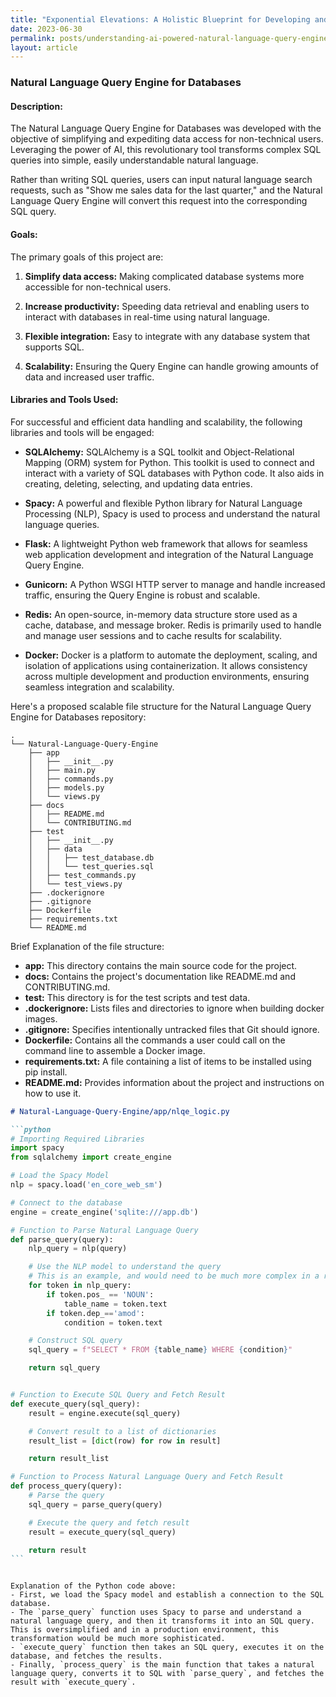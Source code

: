 ```yaml
---
title: "Exponential Elevations: A Holistic Blueprint for Developing and Scaling an AI-Powered Natural Language Query Engine for Superior Data Handling and High Volume User Accessibility"
date: 2023-06-30
permalink: posts/understanding-ai-powered-natural-language-query-engine-for-databases
layout: article
---
```


### Natural Language Query Engine for Databases

#### Description:

The Natural Language Query Engine for Databases was developed with the objective of simplifying and expediting data access for non-technical users. Leveraging the power of AI, this revolutionary tool transforms complex SQL queries into simple, easily understandable natural language.

Rather than writing SQL queries, users can input natural language search requests, such as "Show me sales data for the last quarter," and the Natural Language Query Engine will convert this request into the corresponding SQL query.

#### Goals:

The primary goals of this project are:

1. **Simplify data access:** Making complicated database systems more accessible for non-technical users.

2. **Increase productivity:** Speeding data retrieval and enabling users to interact with databases in real-time using natural language.

3. **Flexible integration:** Easy to integrate with any database system that supports SQL.

4. **Scalability:** Ensuring the Query Engine can handle growing amounts of data and increased user traffic.

#### Libraries and Tools Used:

For successful and efficient data handling and scalability, the following libraries and tools will be engaged:

- **SQLAlchemy:** SQLAlchemy is a SQL toolkit and Object-Relational Mapping (ORM) system for Python. This toolkit is used to connect and interact with a variety of SQL databases with Python code. It also aids in creating, deleting, selecting, and updating data entries.

- **Spacy:** A powerful and flexible Python library for Natural Language Processing (NLP), Spacy is used to process and understand the natural language queries.

- **Flask:** A lightweight Python web framework that allows for seamless web application development and integration of the Natural Language Query Engine.

- **Gunicorn:** A Python WSGI HTTP server to manage and handle increased traffic, ensuring the Query Engine is robust and scalable.

- **Redis:** An open-source, in-memory data structure store used as a cache, database, and message broker. Redis is primarily used to handle and manage user sessions and to cache results for scalability.

- **Docker:** Docker is a platform to automate the deployment, scaling, and isolation of applications using containerization. It allows consistency across multiple development and production environments, ensuring seamless integration and scalability.

Here's a proposed scalable file structure for the Natural Language Query Engine for Databases repository:

```
.
└── Natural-Language-Query-Engine
    ├── app
    │   ├── __init__.py
    │   ├── main.py
    │   ├── commands.py
    │   ├── models.py
    │   └── views.py
    ├── docs
    │   ├── README.md
    │   └── CONTRIBUTING.md
    ├── test
    │   ├── __init__.py
    │   ├── data
    │   │   ├── test_database.db
    │   │   └── test_queries.sql
    │   ├── test_commands.py
    │   └── test_views.py
    ├── .dockerignore
    ├── .gitignore
    ├── Dockerfile
    ├── requirements.txt
    └── README.md
```

Brief Explanation of the file structure:

- **app:** This directory contains the main source code for the project.
- **docs:** Contains the project's documentation like README.md and CONTRIBUTING.md.
- **test:** This directory is for the test scripts and test data.
- **.dockerignore:** Lists files and directories to ignore when building docker images.
- **.gitignore:** Specifies intentionally untracked files that Git should ignore.
- **Dockerfile:** Contains all the commands a user could call on the command line to assemble a Docker image.
- **requirements.txt:** A file containing a list of items to be installed using pip install.
- **README.md:** Provides information about the project and instructions on how to use it.

````markdown
# Natural-Language-Query-Engine/app/nlqe_logic.py

```python
# Importing Required Libraries
import spacy
from sqlalchemy import create_engine

# Load the Spacy Model
nlp = spacy.load('en_core_web_sm')

# Connect to the database
engine = create_engine('sqlite:///app.db')

# Function to Parse Natural Language Query
def parse_query(query):
    nlp_query = nlp(query)

    # Use the NLP model to understand the query
    # This is an example, and would need to be much more complex in a real application
    for token in nlp_query:
        if token.pos_ == 'NOUN':
            table_name = token.text
        if token.dep_=='amod':
            condition = token.text

    # Construct SQL query
    sql_query = f"SELECT * FROM {table_name} WHERE {condition}"

    return sql_query


# Function to Execute SQL Query and Fetch Result
def execute_query(sql_query):
    result = engine.execute(sql_query)

    # Convert result to a list of dictionaries
    result_list = [dict(row) for row in result]

    return result_list

# Function to Process Natural Language Query and Fetch Result
def process_query(query):
    # Parse the query
    sql_query = parse_query(query)

    # Execute the query and fetch result
    result = execute_query(sql_query)

    return result
```
````

```

Explanation of the Python code above:
- First, we load the Spacy model and establish a connection to the SQL database.
- The `parse_query` function uses Spacy to parse and understand a natural language query, and then it transforms it into an SQL query. This is oversimplified and in a production environment, this transformation would be much more sophisticated.
- `execute_query` function then takes an SQL query, executes it on the database, and fetches the results.
- Finally, `process_query` is the main function that takes a natural language query, converts it to SQL with `parse_query`, and fetches the result with `execute_query`.
```
